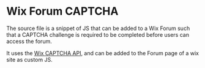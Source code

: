 # Wix Forum CAPTCHA

The source file is a snippet of JS that can be added to a Wix Forum such that a CAPTCHA challenge is required to be completed before users can access the forum. 

It uses the [Wix CAPTCHA API](https://www.wix.com/velo/reference/$w/captcha), and can be added to the Forum page of a wix site as custom JS. 



